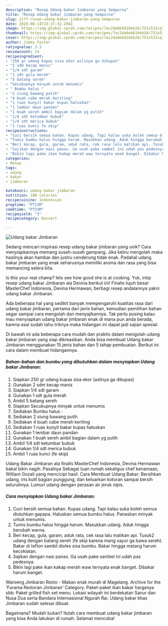 ```yaml
---
description: "Resep Udang bakar Jimbaran yang Sempurna"
title: "Resep Udang bakar Jimbaran yang Sempurna"
slug: 2177-resep-udang-bakar-jimbaran-yang-sempurna
date: 2020-08-14T23:37:32.294Z
image: https://img-global.cpcdn.com/recipes/7ac2da8eb810eb26/751x532cq70/udang-bakar-jimbaran-foto-resep-utama.jpg
thumbnail: https://img-global.cpcdn.com/recipes/7ac2da8eb810eb26/751x532cq70/udang-bakar-jimbaran-foto-resep-utama.jpg
cover: https://img-global.cpcdn.com/recipes/7ac2da8eb810eb26/751x532cq70/udang-bakar-jimbaran-foto-resep-utama.jpg
author: Jimmy Foster
ratingvalue: 3.3
reviewcount: 14
recipeingredient:
- "250 gr udang kupas sisa ekor aslinya ga dikupas"
- "2 sdm kecap manis"
- "1/4 sdt garam"
- "1 sdt gula merah"
- "5 batang sereh"
- "Secukupnya minyak untuk menumis"
- " Bumbu halus "
- "2 siung bawang putih"
- "4 buah cabe merah keriting"
- "1 ruas kunyit bakar kupas haluskan"
- "1 lembar daun pandan"
- "1 buah sereh ambil bagian dalam yg putih"
- "1/4 sdt ketumbar bubuk"
- "1/4 sdt merica bubuk"
- "1 ruas kunci fe skip"
recipeinstructions:
- "Cuci bersih semua bahan. Kupas udang. Tapi kalau suka boleh semua diutuhkan gapapa. Haluskan semua bumbu halus. Panaskan minyak untuk menumis."
- "Tumis bumbu halus hingga harum. Masukkan udang. Aduk hingga berubah warna."
- "Beri kecap, gula, garam, aduk rata, cek rasa lalu matikan api. Tusuk2 udang dengan batang sereh (fe skip karena mang sayur ga bawa sereh). Bakar di teflon sambil dioles sisa bumbu. Bakar hingga matang harum kecoklatan."
- "Sajikan dengan nasi panas. Ga usah pake sambel ini udah pas pedesnya."
- "Bikin lagi pake ikan kakap merah waw ternyata enak banget. Dibakar harum banget."
categories:
- Resep
tags:
- udang
- bakar
- jimbaran

katakunci: udang bakar jimbaran 
nutrition: 180 calories
recipecuisine: Indonesian
preptime: "PT13M"
cooktime: "PT53M"
recipeyield: "3"
recipecategory: Dessert

---
```



![Udang bakar Jimbaran](https://img-global.cpcdn.com/recipes/7ac2da8eb810eb26/751x532cq70/udang-bakar-jimbaran-foto-resep-utama.jpg)

Sedang mencari inspirasi resep udang bakar jimbaran yang unik? Cara menyiapkannya memang susah-susah gampang. Jika keliru mengolah maka hasilnya akan hambar dan justru cenderung tidak enak. Padahal udang bakar jimbaran yang enak seharusnya memiliki aroma dan rasa yang bisa memancing selera kita.

Is this your real champ? lets see how good she is at cooking. Yuk, intip resep udang bakar Jimbaran ala Devina berikut ini! Finalis tujuh besar MasterChef Indonesia, Devina Hermawan, berbagi resep andalannya yakni udang bakar Jimbaran.

Ada beberapa hal yang sedikit banyak mempengaruhi kualitas rasa dari udang bakar jimbaran, pertama dari jenis bahan, kemudian pemilihan bahan segar sampai cara mengolah dan menyajikannya. Tak perlu pusing kalau mau menyiapkan udang bakar jimbaran enak di mana pun anda berada, karena asal sudah tahu triknya maka hidangan ini dapat jadi sajian spesial.


Di bawah ini ada beberapa cara mudah dan praktis dalam mengolah udang bakar jimbaran yang siap dikreasikan. Anda bisa membuat Udang bakar Jimbaran menggunakan 15 jenis bahan dan 5 tahap pembuatan. Berikut ini cara dalam membuat hidangannya.

<!--inarticleads1-->

##### Bahan-bahan dan bumbu yang dibutuhkan dalam menyiapkan Udang bakar Jimbaran:

1. Siapkan 250 gr udang kupas sisa ekor (aslinya ga dikupas)
1. Gunakan 2 sdm kecap manis
1. Siapkan 1/4 sdt garam
1. Gunakan 1 sdt gula merah
1. Ambil 5 batang sereh
1. Siapkan Secukupnya minyak untuk menumis
1. Sediakan  Bumbu halus :
1. Sediakan 2 siung bawang putih
1. Sediakan 4 buah cabe merah keriting
1. Sediakan 1 ruas kunyit bakar kupas haluskan
1. Gunakan 1 lembar daun pandan
1. Gunakan 1 buah sereh ambil bagian dalam yg putih
1. Ambil 1/4 sdt ketumbar bubuk
1. Gunakan 1/4 sdt merica bubuk
1. Ambil 1 ruas kunci (fe skip)


Udang Bakar Jimbaran ala finalis MasterChef Indonesia, Devina Hermawan bakal bikin nagih. Pasalnya Sebagai tuan rumah sekaligus chef kenamaan, William Gozali yang mencicipi hasil. Cara Membuat Udang Bakar: Bersihkan udang, iris kulit bagian punggung, dan keluarkan kotoran sampai bersih seluruhnya. Lumuri udang dengan perasan air jeruk nipis. 

<!--inarticleads2-->

##### Cara menyiapkan Udang bakar Jimbaran:

1. Cuci bersih semua bahan. Kupas udang. Tapi kalau suka boleh semua diutuhkan gapapa. Haluskan semua bumbu halus. Panaskan minyak untuk menumis.
1. Tumis bumbu halus hingga harum. Masukkan udang. Aduk hingga berubah warna.
1. Beri kecap, gula, garam, aduk rata, cek rasa lalu matikan api. Tusuk2 udang dengan batang sereh (fe skip karena mang sayur ga bawa sereh). Bakar di teflon sambil dioles sisa bumbu. Bakar hingga matang harum kecoklatan.
1. Sajikan dengan nasi panas. Ga usah pake sambel ini udah pas pedesnya.
1. Bikin lagi pake ikan kakap merah waw ternyata enak banget. Dibakar harum banget.


Waroeng Jimbaran Resto - Makan enak murah di Magelang. Archive for the &#39;Furama Restoran Jimbaran&#39; Category. Paket-paket ikan bakar harganya sbb: Paket grilled fish set menu. Lokasi wilayah ini berdekatan Sanur dan Nusa Dua serta Bandara Internasional Ngurah Rai. Udang bakar khas Jimbaran sudah selesai dibuat. 

Bagaimana? Mudah bukan? Itulah cara membuat udang bakar jimbaran yang bisa Anda lakukan di rumah. Selamat mencoba!
